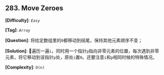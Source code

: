 ## 283. Move Zeroes

__[Difficulty]__: _`Easy`_

__[Tag]__: _`Array`_

__[Question]__: 将给定数组里的`0`都移动到结尾，保持其他元素顺序不变；

__[Solution]__: 遍历一遍`i`，同时用一个指针`p`指向非零元素的位置，每次遇到非零元素，将它移动到该指针`p`处，原处`i`置`0`。还要注意`i`和`p`相同时候的特殊情况。

__[Complexity]__: `O(n)`
